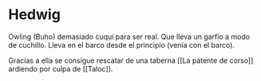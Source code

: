 # Hedwig

Owling (Buho) demasiado cuqui para ser real. Que lleva un garfio a modo de cuchillo. Lleva en el barco desde el principio (venía con el barco).

Gracias a ella se consigue rescatar de una taberna [[La patente de corso]] ardiendo por culpa de [[Taloc]].